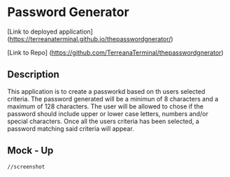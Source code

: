 # Password Generator 

[Link to deployed application] (https://terreanaterminal.github.io/thepasswordgnerator/)

[Link to Repo] (https://github.com/TerreanaTerminal/thepasswordgnerator)

## Description
This application is to create a passworkd based on th users selected criteria. The password generated will be a minimun of 8 characters and a maximum of 128 characters. The user will be allowed to chose if the password should include upper or lower case letters, numbers and/or special characters. Once all the users criteria has been selected, a password matching said criteria will appear. 

## Mock - Up

    //screenshot